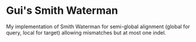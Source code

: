 Gui's Smith Waterman
====================
My implementation of Smith Waterman for semi-global alignment (global for query, local for target)
allowing mismatches but at most one indel.
